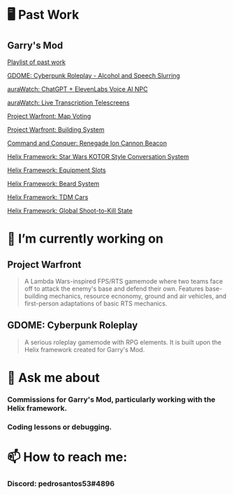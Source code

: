 # :desktop_computer: Past Work
## Garry's Mod

[Playlist of past work]((https://www.youtube.com/watch?v=l7DI9xsG8rw&list=PL50V8K9LmkBKDSyHqVrG-ihJVH87Ilq6_))

[GDOME: Cyberpunk Roleplay - Alcohol and Speech Slurring](https://www.youtube.com/watch?v=W-EqAFozs0g)

[auraWatch: ChatGPT + ElevenLabs Voice AI NPC](https://www.youtube.com/watch?v=biY6L53FZ98)

[auraWatch: Live Transcription Telescreens](https://www.youtube.com/watch?v=uOO0xXQjl6I)

[Project Warfront: Map Voting](https://www.youtube.com/watch?v=YF4IenuCkkI)

[Project Warfront: Building System](https://www.youtube.com/watch?v=wuZSVoIeAio)

[Command and Conquer: Renegade Ion Cannon Beacon](https://www.youtube.com/watch?v=zW4DtfKDaGg)

[Helix Framework: Star Wars KOTOR Style Conversation System](https://www.youtube.com/watch?v=IbCF6_qrfaI)

[Helix Framework: Equipment Slots](https://www.youtube.com/watch?v=1ekrTUp2SYs)

[Helix Framework: Beard System](https://www.youtube.com/watch?v=l7DI9xsG8rw)

[Helix Framework: TDM Cars](https://www.youtube.com/watch?v=Gtc_TLLnlng)

[Helix Framework: Global Shoot-to-Kill State](https://www.youtube.com/watch?v=EYbvaPSBzB8)


# 🔭 I’m currently working on
## Project Warfront
> A Lambda Wars-inspired FPS/RTS gamemode where two teams face off to attack the enemy's base and defend their own. Features base-building mechanics, resource ecnonomy, ground and air vehicles, and first-person adaptations of basic RTS mechanics.
## GDOME: Cyberpunk Roleplay
> A serious roleplay gamemode with RPG elements. It is built upon the Helix framework created for Garry's Mod.
# 💬 Ask me about
###	Commissions for Garry's Mod, particularly working with the Helix framework.
###	Coding lessons or debugging.
# 📫 How to reach me:
###	Discord: pedrosantos53#4896
